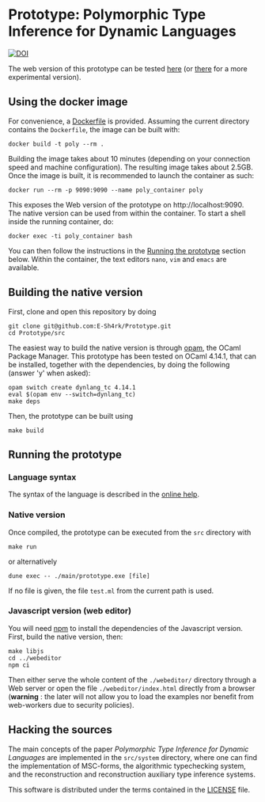 # Prototype: Polymorphic Type Inference for Dynamic Languages

[![DOI](https://zenodo.org/badge/308046842.svg)](https://zenodo.org/badge/latestdoi/308046842)

The web version of this prototype can be tested [here](https://www.cduce.org/dynlang/) (or [there](https://e-sh4rk.github.io/Prototype/) for a more experimental version).

## Using the docker image

For convenience, a [Dockerfile](Dockerfile) is provided. Assuming the current directory contains the `Dockerfile`, the image can be built with:
```
docker build -t poly --rm .
```
Building the image takes about 10 minutes (depending on your connection speed and machine configuration). The
resulting image takes about 2.5GB. Once the image is built, it is recommended to launch the container
as such:
```
docker run --rm -p 9090:9090 --name poly_container poly
```
This exposes the Web version of the prototype on http://localhost:9090. The native version can
be used from within the container. To start a shell inside the running container, do:
```
docker exec -ti poly_container bash
```
You can then follow the instructions in the [Running the prototype](#running-the-prototype) section below. Within the container, the text editors `nano`, `vim` and `emacs` are available.

## Building the native version

First, clone and open this repository by doing
```
git clone git@github.com:E-Sh4rk/Prototype.git
cd Prototype/src
```

The easiest way to build the native version is through [opam](https://opam.ocaml.org/), the OCaml Package Manager.
This prototype has been tested on OCaml 4.14.1, that can be installed, together with
the dependencies, by doing the following (answer 'y' when asked):
```
opam switch create dynlang_tc 4.14.1
eval $(opam env --switch=dynlang_tc)
make deps
```

Then, the prototype can be built using
```
make build
```

## Running the prototype

### Language syntax
The syntax of the language is described in the [online
help](https://e-sh4rk.github.io/Prototype/doc.html).

### Native version
Once compiled, the prototype can be executed from the `src` directory with
```
make run
```
or alternatively
```
dune exec -- ./main/prototype.exe [file]
```
If no file is given, the file `test.ml` from the current path is used.

### Javascript version (web editor)

You will need [npm](https://www.npmjs.com/) to install the dependencies of the Javascript version.
First, build the native version, then:
```
make libjs
cd ../webeditor
npm ci
```

Then either serve the whole content of the `./webeditor/` directory through a Web server or open the file `./webeditor/index.html` directly from a browser (**warning** : the later will not allow you to load the examples nor benefit from web-workers due to security policies).

## Hacking the sources

The main concepts of the paper *Polymorphic Type Inference for Dynamic Languages* are implemented in the `src/system` directory, where one can find the implementation of MSC-forms, the algorithmic typechecking system, and the reconstruction and reconstruction auxiliary type inference systems.

This software is distributed under the terms contained in the [LICENSE](LICENSE) file.